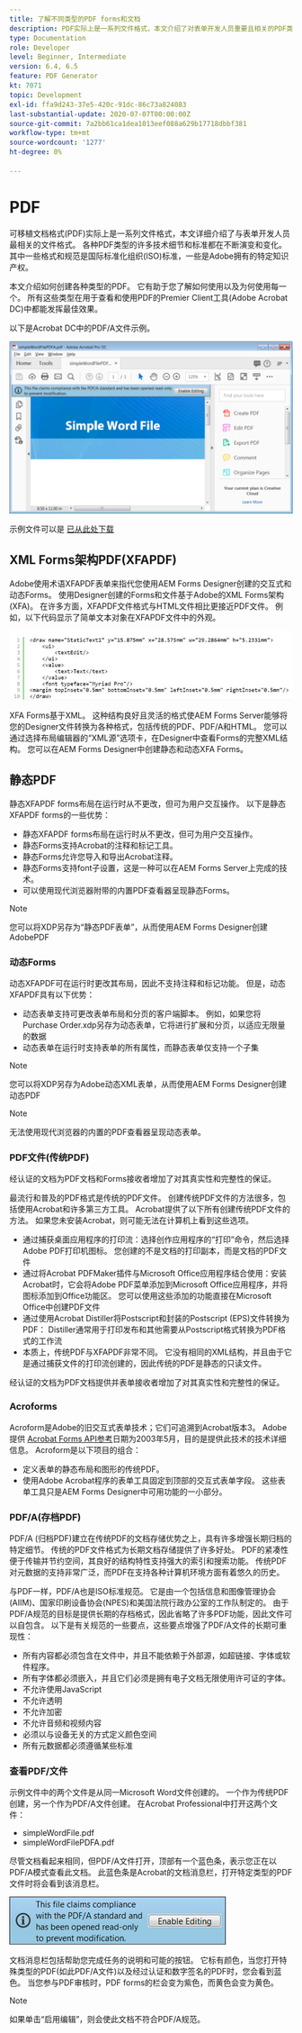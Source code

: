 ```yaml
---
title: 了解不同类型的PDF forms和文档
description: PDF实际上是一系列文件格式，本文介绍了对表单开发人员重要且相关的PDF类型。
type: Documentation
role: Developer
level: Beginner, Intermediate
version: 6.4, 6.5
feature: PDF Generator
kt: 7071
topic: Development
exl-id: ffa9d243-37e5-420c-91dc-86c73a824083
last-substantial-update: 2020-07-07T00:00:00Z
source-git-commit: 7a2bb61ca1dea1013eef088a629b17718dbbf381
workflow-type: tm+mt
source-wordcount: '1277'
ht-degree: 0%

---
```


# PDF

可移植文档格式(PDF)实际上是一系列文件格式，本文详细介绍了与表单开发人员最相关的文件格式。 各种PDF类型的许多技术细节和标准都在不断演变和变化。 其中一些格式和规范是国际标准化组织(ISO)标准，一些是Adobe拥有的特定知识产权。

本文介绍如何创建各种类型的PDF。 它有助于您了解如何使用以及为何使用每一个。 所有这些类型在用于查看和使用PDF的Premier Client工具(Adobe Acrobat DC)中都能发挥最佳效果。

以下是Acrobat DC中的PDF/A文件示例。

![Pdfa](assets/pdfa-file-in-acrobat.png)

示例文件可以是 [已从此处下载](assets/pdf-file-types.zip)

## XML Forms架构PDF(XFAPDF)

Adobe使用术语XFAPDF表单来指代您使用AEM Forms Designer创建的交互式和动态Forms。 使用Designer创建的Forms和文件基于Adobe的XML Forms架构(XFA)。 在许多方面，XFAPDF文件格式与HTML文件相比更接近PDF文件。 例如，以下代码显示了简单文本对象在XFAPDF文件中的外观。

![文本字段](assets/text-field.JPG)

XFA Forms基于XML。 这种结构良好且灵活的格式使AEM Forms Server能够将您的Designer文件转换为各种格式，包括传统的PDF、PDF/A和HTML。 您可以通过选择布局编辑器的“XML源”选项卡，在Designer中查看Forms的完整XML结构。 您可以在AEM Forms Designer中创建静态和动态XFA Forms。

## 静态PDF

静态XFAPDF forms布局在运行时从不更改，但可为用户交互操作。 以下是静态XFAPDF forms的一些优势：

* 静态XFAPDF forms布局在运行时从不更改，但可为用户交互操作。
* 静态Forms支持Acrobat的注释和标记工具。
* 静态Forms允许您导入和导出Acrobat注释。
* 静态Forms支持font子设置，这是一种可以在AEM Forms Server上完成的技术。
* 可以使用现代浏览器附带的内置PDF查看器呈现静态Forms。

>[!NOTE]
>
> 您可以将XDP另存为“静态PDF表单”，从而使用AEM Forms Designer创建AdobePDF



### 动态Forms

动态XFAPDF可在运行时更改其布局，因此不支持注释和标记功能。 但是，动态XFAPDF具有以下优势：

* 动态表单支持可更改表单布局和分页的客户端脚本。 例如，如果您将Purchase Order.xdp另存为动态表单，它将进行扩展和分页，以适应无限量的数据
* 动态表单在运行时支持表单的所有属性，而静态表单仅支持一个子集

>[!NOTE]
>
> 您可以将XDP另存为Adobe动态XML表单，从而使用AEM Forms Designer创建动态PDF

>[!NOTE]
>
> 无法使用现代浏览器的内置的PDF查看器呈现动态表单。

### PDF文件(传统PDF)

经认证的文档为PDF文档和Forms接收者增加了对其真实性和完整性的保证。

最流行和普及的PDF格式是传统的PDF文件。 创建传统PDF文件的方法很多，包括使用Acrobat和许多第三方工具。 Acrobat提供了以下所有创建传统PDF文件的方法。 如果您未安装Acrobat，则可能无法在计算机上看到这些选项。

* 通过捕获桌面应用程序的打印流：选择创作应用程序的“打印”命令，然后选择Adobe PDF打印机图标。 您创建的不是文档的打印副本，而是文档的PDF文件
* 通过将Acrobat PDFMaker插件与Microsoft Office应用程序结合使用：安装Acrobat时，它会将Adobe PDF菜单添加到Microsoft Office应用程序，并将图标添加到Office功能区。 您可以使用这些添加的功能直接在Microsoft Office中创建PDF文件
* 通过使用Acrobat Distiller将Postscript和封装的Postscript (EPS)文件转换为PDF： Distiller通常用于打印发布和其他需要从Postscript格式转换为PDF格式的工作流
* 本质上，传统PDF与XFAPDF非常不同。 它没有相同的XML结构，并且由于它是通过捕获文件的打印流创建的，因此传统的PDF是静态的只读文件。

经认证的文档为PDF文档提供并表单接收者增加了对其真实性和完整性的保证。

### Acroforms

Acroform是Adobe的旧交互式表单技术；它们可追溯到Acrobat版本3。 Adobe提供 [Acrobat Forms API参考](assets/FormsAPIReference.pdf)日期为2003年5月，目的是提供此技术的技术详细信息。 Acroform是以下项目的组合：

* 定义表单的静态布局和图形的传统PDF。
* 使用Adobe Acrobat程序的表单工具固定到顶部的交互式表单字段。 这些表单工具只是AEM Forms Designer中可用功能的一小部分。

### PDF/A(存档PDF)

PDF/A (归档PDF)建立在传统PDF的文档存储优势之上，具有许多增强长期归档的特定细节。 传统的PDF文件格式为长期文档存储提供了许多好处。 PDF的紧凑性便于传输并节约空间，其良好的结构特性支持强大的索引和搜索功能。 传统PDF对元数据的支持非常广泛，而PDF在支持各种计算机环境方面有着悠久的历史。

与PDF一样，PDF/A也是ISO标准规范。 它是由一个包括信息和图像管理协会(AIIM)、国家印刷设备协会(NPES)和美国法院行政办公室的工作队制定的。 由于PDF/A规范的目标是提供长期的存档格式，因此省略了许多PDF功能，因此文件可以自包含。 以下是有关规范的一些要点，这些要点增强了PDF/A文件的长期可重现性：

* 所有内容都必须包含在文件中，并且不能依赖于外部源，如超链接、字体或软件程序。
* 所有字体都必须嵌入，并且它们必须是拥有电子文档无限使用许可证的字体。
* 不允许使用JavaScript
* 不允许透明
* 不允许加密
* 不允许音频和视频内容
* 必须以与设备无关的方式定义颜色空间
* 所有元数据都必须遵循某些标准

### 查看PDF/文件

示例文件中的两个文件是从同一Microsoft Word文件创建的。 一个作为传统PDF创建，另一个作为PDF/A文件创建。 在Acrobat Professional中打开这两个文件：

* simpleWordFile.pdf
* simpleWordFilePDFA.pdf

尽管文档看起来相同，但PDF/A文件打开，顶部有一个蓝色条，表示您正在以PDF/A模式查看此文档。 此蓝色条是Acrobat的文档消息栏，打开特定类型的PDF文件时将会看到该消息栏。

![Pdf-img](assets/pdfa-message.png)

文档消息栏包括帮助您完成任务的说明和可能的按钮。 它标有颜色，当您打开特殊类型的PDF(如此PDF/A文件)以及经过认证和数字签名的PDF时，您会看到蓝色。 当您参与PDF审核时，PDF forms的栏会变为紫色，而黄色会变为黄色。

>[!NOTE]
>
> 如果单击“启用编辑”，则会使此文档不符合PDF/A规范。
